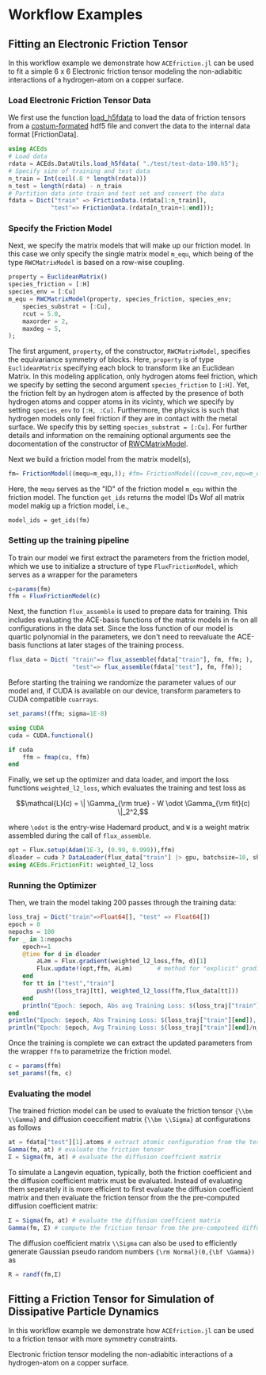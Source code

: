 # Workflow Examples 

## Fitting an Electronic Friction Tensor

In this workflow example we demonstrate how `ACEfriction.jl` can be used to fit a simple 6 x 6 Electronic friction tensor modeling the non-adiabitic interactions of a hydrogen-atom on a copper surface. 

### Load Electronic Friction Tensor Data
We first use the function [load_h5fdata]() to load the data of friction tensors from a [costum-formated]() hdf5 file and convert the data to the internal data format [FrictionData].
```julia
using ACEds
# Load data 
rdata = ACEds.DataUtils.load_h5fdata( "./test/test-data-100.h5"); 
# Specify size of training and test data
n_train = Int(ceil(.8 * length(rdata)))
n_test = length(rdata) - n_train
# Partition data into train and test set and convert the data 
fdata = Dict("train" => FrictionData.(rdata[1:n_train]), 
            "test"=> FrictionData.(rdata[n_train+1:end]));
```

### Specify the Friction Model
Next, we specify the matrix models that will make up our friction model. In this case we only specify the single matrix model `m_equ`, which being of the type `RWCMatrixModel` is based on a row-wise coupling. 
```julia
property = EuclideanMatrix()
species_friction = [:H]
species_env = [:Cu]
m_equ = RWCMatrixModel(property, species_friction, species_env;
    species_substrat = [:Cu],
    rcut = 5.0, 
    maxorder = 2, 
    maxdeg = 5,
);
```
The first argument, `property`, of the constructor, `RWCMatrixModel`, specifies the equivariance symmetry of blocks. Here, `property` is of type `EuclideanMatrix` specifying each block to  transform like an Euclidean Matrix. In this modeling application, only hydrogen atoms feel friction, which we specify by setting the second argument `species_friction` to `[:H]`. Yet, the friction felt by an hydrogen atom is affected by the presence of both hydrogen atoms and copper atoms in its vicinty, which we specify by setting `species_env` to `[:H, :Cu]`. Furthermore, the physics is such that hydrogen models only feel friction if they are in contact with the metal surface. We specify this by setting `species_substrat = [:Cu]`. For further details and information on the remaining optional arguments see the docomentation of the constructor of [RWCMatrixModel]().

Next we build a friction model from the matrix model(s),
```julia
fm= FrictionModel((mequ=m_equ,)); #fm= FrictionModel((cov=m_cov,equ=m_equ));
```
Here, the `mequ` serves as the "ID" of the friction model `m_equ` within the friction model. The function `get_ids` returns the model IDs Wof all matrix model makig up a friction model, i.e.,
```
model_ids = get_ids(fm)
```

### Setting up the training pipeline
To train our model we first extract the parameters from the friction model, which we use to initialize a structure of type `FluxFrictionModel`, which serves as a wrapper for the parameters
```julia
c=params(fm)                                
ffm = FluxFrictionModel(c)
```
Next, the function `flux_assemble` is used to prepare data for training. This includes evaluating the ACE-basis functions of the matrix models in `fm` on all configurations in the data set. Since the loss function of our model is quartic polynomial in the parameters, we don't need to reevaluate the ACE-basis functions at later stages of the training process.
```julia
flux_data = Dict( "train"=> flux_assemble(fdata["train"], fm, ffm; ),
                  "test"=> flux_assemble(fdata["test"], fm, ffm));
```

Before starting the training we randomize the parameter values of our model and, if CUDA is available on our device, transform parameters to CUDA compatible `cuarrays`.
```julia
set_params!(ffm; sigma=1E-8)

using CUDA
cuda = CUDA.functional()

if cuda
    ffm = fmap(cu, ffm)
end
```

Finally, we set up the optimizer and data loader, and import the loss functions `weighted_l2_loss`, which evaluates the training and test loss as
```math
\mathcal{L}(c) = \| \Gamma_{\rm true} - W \odot \Gamma_{\rm fit}(c) \|_2^2,
```
where ``\odot`` is the entry-wise Hademard product, and ``W`` is a weight matrix assembled during the call of `flux_assemble`.
```julia
opt = Flux.setup(Adam(1E-3, (0.99, 0.999)),ffm)
dloader = cuda ? DataLoader(flux_data["train"] |> gpu, batchsize=10, shuffle=true) : DataLoader(flux_data["train"], batchsize=10, shuffle=true)
using ACEds.FrictionFit: weighted_l2_loss
```

### Running the Optimizer
Then, we train the model taking 200 passes through the training data: 
```julia
loss_traj = Dict("train"=>Float64[], "test" => Float64[])
epoch = 0
nepochs = 100
for _ in 1:nepochs
    epoch+=1
    @time for d in dloader
        ∂L∂m = Flux.gradient(weighted_l2_loss,ffm, d)[1]
        Flux.update!(opt,ffm, ∂L∂m)       # method for "explicit" gradient
    end
    for tt in ["test","train"]
        push!(loss_traj[tt], weighted_l2_loss(ffm,flux_data[tt]))
    end
    println("Epoch: $epoch, Abs avg Training Loss: $(loss_traj["train"][end]/n_train)), Test Loss: $(loss_traj["test"][end]/n_test))")
end
println("Epoch: $epoch, Abs Training Loss: $(loss_traj["train"][end]), Test Loss: $(loss_traj["test"][end])")
println("Epoch: $epoch, Avg Training Loss: $(loss_traj["train"][end]/n_train), Test Loss: $(loss_traj["test"][end]/n_test)")
```
Once the training is complete we can extract the updated parameters from the wrapper `ffm` to parametrize the friction model. 
```julia
c = params(ffm)
set_params!(fm, c)
```

### Evaluating the model 
The trained friction model can be used to evaluate the friction tensor ``{\\bm \\Gamma}`` and diffusion coeccifient matrix ``{\\bm \\Sigma}`` at configurations as follows 
```julia
at = fdata["test"][1].atoms # extract atomic configuration from the test set
Gamma(fm, at) # evaluate the friction tensor
Σ = Sigma(fm, at) # evaluate the diffusion coeffcient matrix
```
To simulate a Langevin equation, typically, both the friction coefficient and the diffusion coefficient matrix must be evaluated. Instead of evaluating them seperately it is more efficient to first evaluate the diffusion coefficient matrix and then evaluate the friction tensor from the the pre-computed diffusion coefficient matrix:
```julia
Σ = Sigma(fm, at) # evaluate the diffusion coeffcient matrix
Gamma(fm, Σ) # compute the friction tensor from the pre-computeed diffusion coefficient matrix.
```

The diffusion coefficient matrix ``\\Sigma`` can also be used to efficiently generate Gaussian pseudo random numbers ``{\rm Normal}(0,{\bf \Gamma})`` as 
```julia
R = randf(fm,Σ)
```

## Fitting a Friction Tensor for Simulation of Dissipative Particle Dynamics 

In this workflow example we demonstrate how `ACEfriction.jl` can be used to a friction tensor with more symmetry constraints.  

Electronic friction tensor modeling the non-adiabitic interactions of a hydrogen-atom on a copper surface. 
